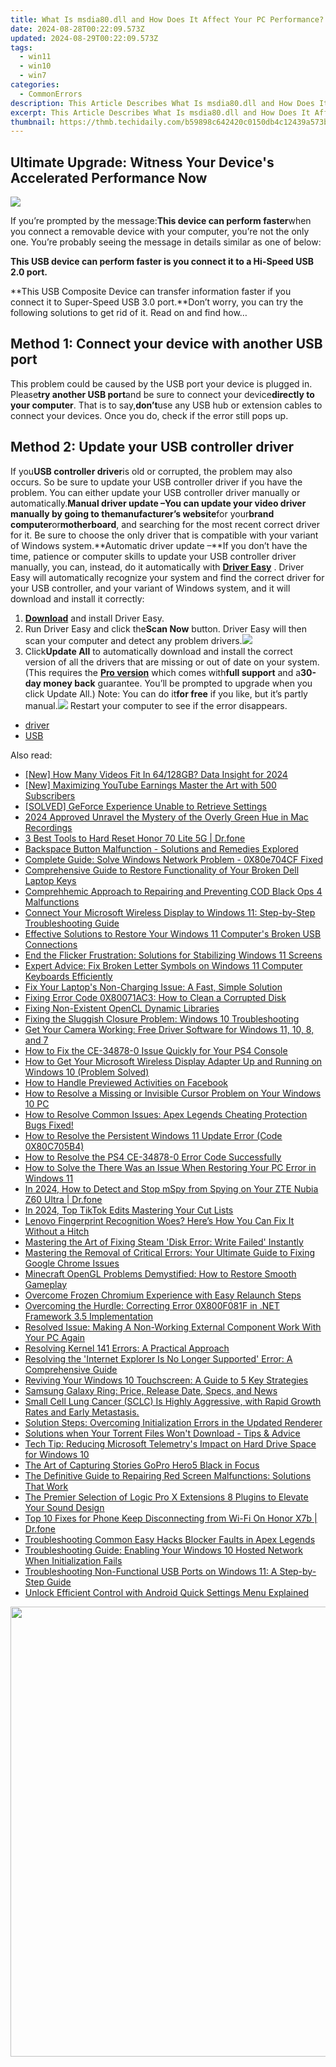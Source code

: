 ```yaml
---
title: What Is msdia80.dll and How Does It Affect Your PC Performance?
date: 2024-08-28T00:22:09.573Z
updated: 2024-08-29T00:22:09.573Z
tags:
  - win11
  - win10
  - win7
categories:
  - CommonErrors
description: This Article Describes What Is msdia80.dll and How Does It Affect Your PC Performance?
excerpt: This Article Describes What Is msdia80.dll and How Does It Affect Your PC Performance?
thumbnail: https://thmb.techidaily.com/b59898c642420c0150db4c12439a573b325962138527651237e7ec403cd28916.jpg
---
```


## Ultimate Upgrade: Witness Your Device's Accelerated Performance Now

![](https://images.drivereasy.com/wp-content/uploads/2018/09/img_5b9b5d3e6c799.jpg)

If you’re prompted by the message:**This device can perform faster**when you connect a removable device with your computer, you’re not the only one. You’re probably seeing the message in details similar as one of below:

 **This USB device can perform faster is you connect it to a Hi-Speed USB 2.0 port.**

 **This USB Composite Device can transfer information faster if you connect it to Super-Speed USB 3.0 port.**Don’t worry, you can try the following solutions to get rid of it. Read on and find how…

## Method 1: Connect your device with another USB port

This problem could be caused by the USB port your device is plugged in. Please**try another USB port**and be sure to connect your device**directly to your computer**. That is to say,**don’t**use any USB hub or extension cables to connect your devices. Once you do, check if the error still pops up.

## Method 2: Update your USB controller driver

If you**USB controller driver**is old or corrupted, the problem may also occurs. So be sure to update your USB controller driver if you have the problem. You can either update your USB controller driver manually or automatically.**Manual driver update –**You can update your video driver manually by going to the**manufacturer’s website**for your**brand computer**or**motherboard**, and searching for the most recent correct driver for it. Be sure to choose the only driver that is compatible with your variant of Windows system.**Automatic driver update –**If you don’t have the time, patience or computer skills to update your USB controller driver manually, you can, instead, do it automatically with **[Driver Easy](https://tools.techidaily.com/drivereasy/download/)** . Driver Easy will automatically recognize your system and find the correct driver for your USB controller, and your variant of Windows system, and it will download and install it correctly:

1. **[Download](https://tools.techidaily.com/drivereasy/download/)**  and install Driver Easy.
2. Run Driver Easy and click the**Scan Now** button. Driver Easy will then scan your computer and detect any problem drivers.![](https://images.drivereasy.com/wp-content/uploads/2018/09/img_5b9b64d36354d.jpg)
3. Click**Update All** to automatically download and install the correct version of all the drivers that are missing or out of date on your system. (This requires the **[Pro version](https://tools.techidaily.com/drivereasy/download/)**  which comes with**full support** and a**30-day money back** guarantee. You’ll be prompted to upgrade when you click Update All.) Note: You can do it**for free** if you like, but it’s partly manual.![](https://images.drivereasy.com/wp-content/uploads/2018/09/img_5b9b649a0def7.jpg)
Restart your computer to see if the error disappears.

* [driver](https://tools.techidaily.com/drivereasy/download/)
* [USB](https://tools.techidaily.com/drivereasy/download/)

<ins class="adsbygoogle"
     style="display:block"
     data-ad-format="autorelaxed"
     data-ad-client="ca-pub-7571918770474297"
     data-ad-slot="1223367746"></ins>



<ins class="adsbygoogle"
     style="display:block"
     data-ad-client="ca-pub-7571918770474297"
     data-ad-slot="8358498916"
     data-ad-format="auto"
     data-full-width-responsive="true"></ins>

<span class="atpl-alsoreadstyle">Also read:</span>
<div><ul>
<li><a href="https://article-tips.techidaily.com/new-how-many-videos-fit-in-64128gb-data-insight-for-2024/"><u>[New] How Many Videos Fit In 64/128GB? Data Insight for 2024</u></a></li>
<li><a href="https://facebook-video-share.techidaily.com/new-maximizing-youtube-earnings-master-the-art-with-500-subscribers/"><u>[New] Maximizing YouTube Earnings  Master the Art with 500 Subscribers</u></a></li>
<li><a href="https://win-howtos.techidaily.com/solved-geforce-experience-unable-to-retrieve-settings/"><u>[SOLVED] GeForce Experience Unable to Retrieve Settings</u></a></li>
<li><a href="https://youtube-stream.techidaily.com/2024-approved-unravel-the-mystery-of-the-overly-green-hue-in-mac-recordings/"><u>2024 Approved  Unravel the Mystery of the Overly Green Hue in Mac Recordings</u></a></li>
<li><a href="https://phone-solutions.techidaily.com/3-best-tools-to-hard-reset-honor-70-lite-5g-drfone-by-drfone-reset-android-reset-android/"><u>3 Best Tools to Hard Reset Honor 70 Lite 5G | Dr.fone</u></a></li>
<li><a href="https://win-howtos.techidaily.com/backspace-button-malfunction-solutions-and-remedies-explored/"><u>Backspace Button Malfunction - Solutions and Remedies Explored</u></a></li>
<li><a href="https://win-howtos.techidaily.com/complete-guide-solve-windows-network-problem-0x80e704cf-fixed/"><u>Complete Guide: Solve Windows Network Problem - 0X80e704CF Fixed</u></a></li>
<li><a href="https://win-howtos.techidaily.com/comprehensive-guide-to-restore-functionality-of-your-broken-dell-laptop-keys/"><u>Comprehensive Guide to Restore Functionality of Your Broken Dell Laptop Keys</u></a></li>
<li><a href="https://win-howtos.techidaily.com/comprehhemic-approach-to-repairing-and-preventing-cod-black-ops-4-malfunctions/"><u>Comprehhemic Approach to Repairing and Preventing COD Black Ops 4 Malfunctions</u></a></li>
<li><a href="https://win-howtos.techidaily.com/connect-your-microsoft-wireless-display-to-windows-11-step-by-step-troubleshooting-guide/"><u>Connect Your Microsoft Wireless Display to Windows 11: Step-by-Step Troubleshooting Guide</u></a></li>
<li><a href="https://win-howtos.techidaily.com/effective-solutions-to-restore-your-windows-11-computers-broken-usb-connections/"><u>Effective Solutions to Restore Your Windows 11 Computer's Broken USB Connections</u></a></li>
<li><a href="https://win-howtos.techidaily.com/end-the-flicker-frustration-solutions-for-stabilizing-windows-11-screens/"><u>End the Flicker Frustration: Solutions for Stabilizing Windows 11 Screens</u></a></li>
<li><a href="https://win-howtos.techidaily.com/expert-advice-fix-broken-letter-symbols-on-windows-11-computer-keyboards-efficiently/"><u>Expert Advice: Fix Broken Letter Symbols on Windows 11 Computer Keyboards Efficiently</u></a></li>
<li><a href="https://win-howtos.techidaily.com/fix-your-laptops-non-charging-issue-a-fast-simple-solution/"><u>Fix Your Laptop's Non-Charging Issue: A Fast, Simple Solution</u></a></li>
<li><a href="https://win-howtos.techidaily.com/fixing-error-code-0x80071ac3-how-to-clean-a-corrupted-disk/"><u>Fixing Error Code 0X80071AC3: How to Clean a Corrupted Disk</u></a></li>
<li><a href="https://win-howtos.techidaily.com/fixing-non-existent-opencl-dynamic-libraries/"><u>Fixing Non-Existent OpenCL Dynamic Libraries</u></a></li>
<li><a href="https://win-howtos.techidaily.com/fixing-the-sluggish-closure-problem-windows-10-troubleshooting/"><u>Fixing the Sluggish Closure Problem: Windows 10 Troubleshooting</u></a></li>
<li><a href="https://win-amazing.techidaily.com/get-your-camera-working-free-driver-software-for-windows-11-10-8-and-7/"><u>Get Your Camera Working: Free Driver Software for Windows 11, 10, 8, and 7</u></a></li>
<li><a href="https://win-howtos.techidaily.com/how-to-fix-the-ce-34878-0-issue-quickly-for-your-ps4-console/"><u>How to Fix the CE-34878-0 Issue Quickly for Your PS4 Console</u></a></li>
<li><a href="https://win-howtos.techidaily.com/how-to-get-your-microsoft-wireless-display-adapter-up-and-running-on-windows-10-problem-solved/"><u>How to Get Your Microsoft Wireless Display Adapter Up and Running on Windows 10 (Problem Solved)</u></a></li>
<li><a href="https://extra-hints.techidaily.com/how-to-handle-previewed-activities-on-facebook/"><u>How to Handle Previewed Activities on Facebook</u></a></li>
<li><a href="https://win-howtos.techidaily.com/how-to-resolve-a-missing-or-invisible-cursor-problem-on-your-windows-10-pc/"><u>How to Resolve a Missing or Invisible Cursor Problem on Your Windows 10 PC</u></a></li>
<li><a href="https://win-howtos.techidaily.com/1723205397157-how-to-resolve-common-issues-apex-legends-cheating-protection-bugs-fixed/"><u>How to Resolve Common Issues: Apex Legends Cheating Protection Bugs Fixed!</u></a></li>
<li><a href="https://win-howtos.techidaily.com/how-to-resolve-the-persistent-windows-11-update-error-code-0x80c705b4/"><u>How to Resolve the Persistent Windows 11 Update Error (Code 0X80C705B4)</u></a></li>
<li><a href="https://win-howtos.techidaily.com/how-to-resolve-the-ps4-ce-34878-0-error-code-successfully/"><u>How to Resolve the PS4 CE-34878-0 Error Code Successfully</u></a></li>
<li><a href="https://win-howtos.techidaily.com/how-to-solve-the-there-was-an-issue-when-restoring-your-pc-error-in-windows-11/"><u>How to Solve the There Was an Issue When Restoring Your PC Error in Windows 11</u></a></li>
<li><a href="https://location-social.techidaily.com/in-2024-how-to-detect-and-stop-mspy-from-spying-on-your-zte-nubia-z60-ultra-drfone-by-drfone-virtual-android/"><u>In 2024, How to Detect and Stop mSpy from Spying on Your ZTE Nubia Z60 Ultra | Dr.fone</u></a></li>
<li><a href="https://some-approaches.techidaily.com/in-2024-top-tiktok-edits-mastering-your-cut-lists/"><u>In 2024, Top TikTok Edits  Mastering Your Cut Lists</u></a></li>
<li><a href="https://win-howtos.techidaily.com/1723204633189-lenovo-fingerprint-recognition-woes-heres-how-you-can-fix-it-without-a-hitch/"><u>Lenovo Fingerprint Recognition Woes? Here’s How You Can Fix It Without a Hitch</u></a></li>
<li><a href="https://win-howtos.techidaily.com/mastering-the-art-of-fixing-steam-disk-error-write-failed-instantly/"><u>Mastering the Art of Fixing Steam 'Disk Error: Write Failed' Instantly</u></a></li>
<li><a href="https://win-howtos.techidaily.com/mastering-the-removal-of-critical-errors-your-ultimate-guide-to-fixing-google-chrome-issues/"><u>Mastering the Removal of Critical Errors: Your Ultimate Guide to Fixing Google Chrome Issues</u></a></li>
<li><a href="https://win-howtos.techidaily.com/minecraft-opengl-problems-demystified-how-to-restore-smooth-gameplay/"><u>Minecraft OpenGL Problems Demystified: How to Restore Smooth Gameplay</u></a></li>
<li><a href="https://win-howtos.techidaily.com/overcome-frozen-chromium-experience-with-easy-relaunch-steps/"><u>Overcome Frozen Chromium Experience with Easy Relaunch Steps</u></a></li>
<li><a href="https://win-howtos.techidaily.com/overcoming-the-hurdle-correcting-error-0x800f081f-in-net-framework-35-implementation/"><u>Overcoming the Hurdle: Correcting Error 0X800F081F in .NET Framework 3.5 Implementation</u></a></li>
<li><a href="https://win-howtos.techidaily.com/resolved-issue-making-a-non-working-external-component-work-with-your-pc-again/"><u>Resolved Issue: Making A Non-Working External Component Work With Your PC Again</u></a></li>
<li><a href="https://win-howtos.techidaily.com/resolving-kernel-141-errors-a-practical-approach/"><u>Resolving Kernel 141 Errors: A Practical Approach</u></a></li>
<li><a href="https://win-howtos.techidaily.com/resolving-the-internet-explorer-is-no-longer-supported-error-a-comprehensive-guide/"><u>Resolving the 'Internet Explorer Is No Longer Supported' Error: A Comprehensive Guide</u></a></li>
<li><a href="https://win-howtos.techidaily.com/reviving-your-windows-10-touchscreen-a-guide-to-5-key-strategies/"><u>Reviving Your Windows 10 Touchscreen: A Guide to 5 Key Strategies</u></a></li>
<li><a href="https://tech-recovery.techidaily.com/samsung-galaxy-ring-price-release-date-specs-and-news/"><u>Samsung Galaxy Ring: Price, Release Date, Specs, and News</u></a></li>
<li><a href="https://win-howtos.techidaily.com/small-cell-lung-cancer-sclc-is-highly-aggressive-with-rapid-growth-rates-and-early-metastasis/"><u>Small Cell Lung Cancer (SCLC) Is Highly Aggressive, with Rapid Growth Rates and Early Metastasis.</u></a></li>
<li><a href="https://win-howtos.techidaily.com/solution-steps-overcoming-initialization-errors-in-the-updated-renderer/"><u>Solution Steps: Overcoming Initialization Errors in the Updated Renderer</u></a></li>
<li><a href="https://win-howtos.techidaily.com/solutions-when-your-torrent-files-wont-download-tips-and-advice/"><u>Solutions when Your Torrent Files Won't Download - Tips & Advice</u></a></li>
<li><a href="https://win-howtos.techidaily.com/tech-tip-reducing-microsoft-telemetrys-impact-on-hard-drive-space-for-windows-10/"><u>Tech Tip: Reducing Microsoft Telemetry's Impact on Hard Drive Space for Windows 10</u></a></li>
<li><a href="https://extra-hints.techidaily.com/the-art-of-capturing-stories-gopro-hero5-black-in-focus/"><u>The Art of Capturing Stories  GoPro Hero5 Black in Focus</u></a></li>
<li><a href="https://win-howtos.techidaily.com/the-definitive-guide-to-repairing-red-screen-malfunctions-solutions-that-work/"><u>The Definitive Guide to Repairing Red Screen Malfunctions: Solutions That Work</u></a></li>
<li><a href="https://sound-tweaking.techidaily.com/the-premier-selection-of-logic-pro-x-extensions-8-plugins-to-elevate-your-sound-design/"><u>The Premier Selection of Logic Pro X Extensions 8 Plugins to Elevate Your Sound Design</u></a></li>
<li><a href="https://howto.techidaily.com/top-10-fixes-for-phone-keep-disconnecting-from-wi-fi-on-honor-x7b-drfone-by-drfone-fix-android-problems-fix-android-problems/"><u>Top 10 Fixes for Phone Keep Disconnecting from Wi-Fi On Honor X7b | Dr.fone</u></a></li>
<li><a href="https://win-howtos.techidaily.com/troubleshooting-common-easy-hacks-blocker-faults-in-apex-legends/"><u>Troubleshooting Common Easy Hacks Blocker Faults in Apex Legends</u></a></li>
<li><a href="https://win-howtos.techidaily.com/troubleshooting-guide-enabling-your-windows-10-hosted-network-when-initialization-fails/"><u>Troubleshooting Guide: Enabling Your Windows 10 Hosted Network When Initialization Fails</u></a></li>
<li><a href="https://win-howtos.techidaily.com/troubleshooting-non-functional-usb-ports-on-windows-11-a-step-by-step-guide/"><u>Troubleshooting Non-Functional USB Ports on Windows 11: A Step-by-Step Guide</u></a></li>
<li><a href="https://techno-recovery.techidaily.com/unlock-efficient-control-with-android-quick-settings-menu-explained/"><u>Unlock Efficient Control with Android Quick Settings Menu Explained</u></a></li>
</ul></div>

<!-- affiliate ads begin -->
<a href="https://lightailing.sjv.io/c/5597632/1638364/17190" target="_top" id="1638364"><img src="//a.impactradius-go.com/display-ad/17190-1638364" border="0" alt="" width="1280" height="720"/></a><img height="0" width="0" src="https://imp.pxf.io/i/5597632/1638364/17190" style="position:absolute;visibility:hidden;" border="0" />
<!-- affiliate ads end -->